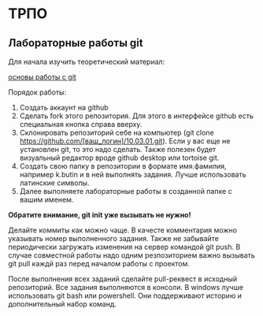# ТРПО

## Лабораторные работы git

Для начала изучить теоретический материал:

[основы работы с git](https://proglib.io/p/git-for-half-an-hour)

Порядок работы:

1. Создать аккаунт на github
2. Сделать fork этого репозитория. Для этого в интерфейсе github есть специальная кнопка справа вверху.
3. Склонировать репозиторий себе на компьютер (git clone https://github.com/[ваш_логин]/10.03.01.git). Если у вас еще не установлен git, то это надо сделать. Также полезен будет визуальный редактор вроде github desktop или tortoise git.
5. Создать свою папку в репозитории в формате имя.фамилия, например k.butin и в ней выполнять задания. Лучше использовать латинские символы.
6. Далее выполняете лабораторные работы в созданной папке с вашим именем.
   
**Обратите внимание, git init уже вызывать не нужно!**

Делайте коммиты как можно чаще. В качесте комментария можно указывать номер выполненного задания. Также не забывайте периодически загружать изменения на сервер командой git push. В случае совместной работы надо одним резпозиторием важно вызывать git pull каждй раз перед началом работы с проектом.

После выполнения всех заданий сделайте pull-реквест в исходный репозиторий.
Все задания выполняются в консоли. В windows лучше использовать git bash или powershell. Они поддерживают историю и дополнительный набор команд.
